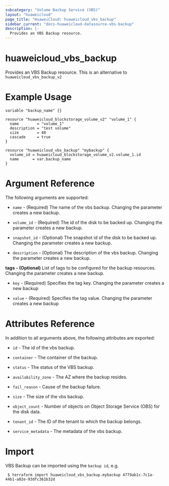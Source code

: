 ```yaml
---
subcategory: "Volume Backup Service (VBS)"
layout: "huaweicloud"
page_title: "HuaweiCloud: huaweicloud_vbs_backup"
sidebar_current: "docs-huaweicloud-datasource-vbs-backup"
description: |-
  Provides an VBS Backup resource.
---
```


# huaweicloud\_vbs\_backup

Provides an VBS Backup resource.
This is an alternative to `huaweicloud_vbs_backup_v2`

# Example Usage

```hcl
variable "backup_name" {}

resource "huaweicloud_blockstorage_volume_v2" "volume_1" {
  name        = "volume_1"
  description = "test volume"
  size        = 40
  cascade     = true
}

resource "huaweicloud_vbs_backup" "mybackup" {
  volume_id = huaweicloud_blockstorage_volume_v2.volume_1.id
  name      = var.backup_name
}
```

# Argument Reference

The following arguments are supported:

* `name` - (Required) The name of the vbs backup. Changing the parameter creates a new backup.

* `volume_id` - (Required) The id of the disk to be backed up. Changing the parameter creates a new backup.

* `snapshot_id` - (Optional) The snapshot id of the disk to be backed up. Changing the parameter creates a new backup.

* `description` - (Optional) The description of the vbs backup. Changing the parameter creates a new backup.

**tags** **- (Optional)** List of tags to be configured for the backup resources. Changing the parameter creates a new backup.

* `key` - (Required) Specifies the tag key. Changing the parameter creates a new backup

* `value` - (Required) Specifies the tag value. Changing the parameter creates a new backup

# Attributes Reference

In addition to all arguments above, the following attributes are exported:

* `id` - The id of the vbs backup.

* `container` - The container of the backup.

* `status` - The status of the VBS backup.

* `availability_zone` - The AZ where the backup resides.

* `fail_reason` - Cause of the backup failure.

* `size` - The size of the vbs backup.

* `object_count` - Number of objects on Object Storage Service (OBS) for the disk data.

* `tenant_id` - The ID of the tenant to which the backup belongs.

* `service_metadata` - The metadata of the vbs backup.

 
# Import

VBS Backup can be imported using the `backup id`, e.g.

```
 $ terraform import huaweicloud_vbs_backup.mybackup 4779ab1c-7c1a-44b1-a02e-93dfc361b32d
```
